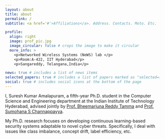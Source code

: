 ```yaml
---
layout: about
title: about
permalink: /
subtitle: <a href='#'>Affiliations</a>. Address. Contacts. Moto. Etc.

profile:
  align: right
  image: prof_pic.jpg
  image_circular: false # crops the image to make it circular
  more_info: >
    <p>Networked Wireless Systems (NeWS) lab </p>
    <p>Room:A-422, IIT Hyderabad</p>
    <p>Sangareddy, Telangana,India</p>

news: true # includes a list of news items
selected_papers: true # includes a list of papers marked as "selected={true}"
social: true # includes social icons at the bottom of the page
---
```


I, Suresh Kumar Amalapuram, a fifth-year Ph.D. student in the Computer Science and Engineering department at the Indian Institute of Technology Hyderabad, advised jointly by [Prof. Bheemarjuna Reddy Tamma](https://people.iith.ac.in/tbr/) and [Prof. Sumohana S Channappayya](https://people.iith.ac.in/sumohana/).  

My Ph.D. research focuses on  developing continuous learning-based security systems adaptable to novel cyber threats. Specifically, I deal with issues like class imbalance, concept drift, label efficiency, etc.   


